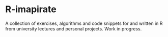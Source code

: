 # R-imapirate
A collection of exercises, algorithms and code snippets for and written in R from university lectures and personal projects. Work in progress.
